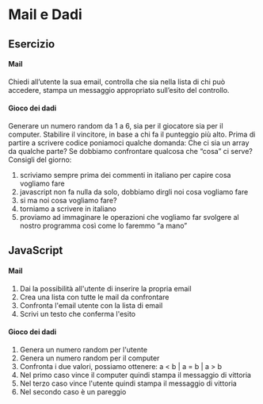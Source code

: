 Mail e Dadi
===

## Esercizio

#### Mail     
Chiedi all’utente la sua email,
controlla che sia nella lista di chi può accedere,
stampa un messaggio appropriato sull’esito del controllo.  

#### Gioco dei dadi 
Generare un numero random da 1 a 6, sia per il giocatore sia per il computer.
Stabilire il vincitore, in base a chi fa il punteggio più alto.
Prima di partire a scrivere codice poniamoci qualche domanda:
Che ci sia un array da qualche parte?
Se dobbiamo confrontare qualcosa che “cosa” ci serve?
Consigli del giorno:
1. scriviamo sempre prima dei commenti in italiano per capire cosa vogliamo fare
2. javascript non fa nulla da solo, dobbiamo dirgli noi cosa vogliamo fare
3. si ma noi cosa vogliamo fare?
4. torniamo a scrivere in italiano
5. proviamo ad immaginare le operazioni che vogliamo far svolgere al nostro programma così come lo faremmo “a mano”


## JavaScript

#### Mail
1. Dai la possibilità all'utente di inserire la propria email
2. Crea una lista con tutte le mail da confrontare 
3. Confronta l'email utente con la lista di email 
4. Scrivi un testo che conferma l'esito


#### Gioco dei dadi 
1. Genera un numero random per l'utente 
2. Genera un numero random per il computer
3. Confronta i due valori, possiamo ottenere:  a < b  |  a = b  |  a > b
4. Nel primo caso vince il computer quindi stampa il messaggio di vittoria
5. Nel terzo caso vince l'utente quindi stampa il messaggio di vittoria
6. Nel secondo caso è un pareggio
